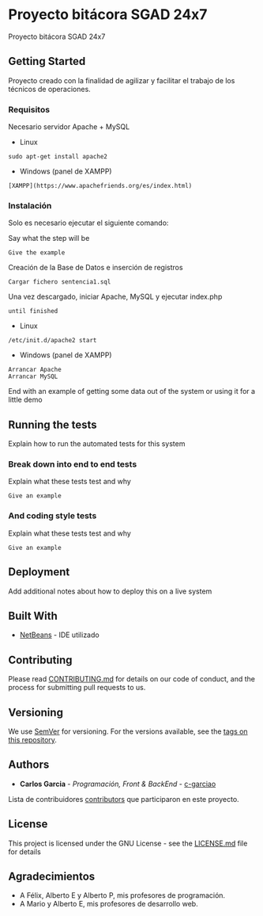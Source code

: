 ﻿# Proyecto bitácora SGAD 24x7
Proyecto bitácora SGAD 24x7
## Getting Started

Proyecto creado con la finalidad de agilizar y facilitar el trabajo de los técnicos de operaciones.

### Requisitos

Necesario servidor Apache + MySQL

* Linux
```
sudo apt-get install apache2
```
* Windows (panel de XAMPP)
```
[XAMPP](https://www.apachefriends.org/es/index.html)
```
### Instalación

Solo es necesario ejecutar el siguiente comando:

Say what the step will be

```
Give the example
```
Creación de la Base de Datos e inserción de registros
```
Cargar fichero sentencia1.sql
```
Una vez descargado, iniciar Apache, MySQL y ejecutar index.php
```
until finished
```
* Linux
```
/etc/init.d/apache2 start
```
* Windows (panel de XAMPP)
```
Arrancar Apache
Arrancar MySQL
```

End with an example of getting some data out of the system or using it for a little demo

## Running the tests

Explain how to run the automated tests for this system

### Break down into end to end tests

Explain what these tests test and why

```
Give an example
```

### And coding style tests

Explain what these tests test and why

```
Give an example
```

## Deployment

Add additional notes about how to deploy this on a live system

## Built With

* [NetBeans](https://netbeans.org/) - IDE utilizado

## Contributing

Please read [CONTRIBUTING.md](https://gist.github.com/PurpleBooth/b24679402957c63ec426) for details on our code of conduct, and the process for submitting pull requests to us.

## Versioning

We use [SemVer](http://semver.org/) for versioning. For the versions available, see the [tags on this repository](https://github.com/your/project/tags). 

## Authors

* **Carlos Garcia** - *Programación, Front & BackEnd* - [c-garciao](https://gist.github.com/c-garciao)

Lista de contribuidores [contributors](https://github.com/your/project/contributors) que participaron en este proyecto.

## License

This project is licensed under the GNU License - see the [LICENSE.md](LICENSE.md) file for details

## Agradecimientos

* A Félix, Alberto E y Alberto P, mis profesores de programación.
* A Mario y Alberto E, mis profesores de desarrollo web.
